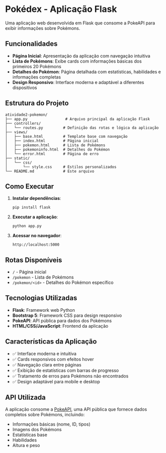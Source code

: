 # Pokédex - Aplicação Flask

Uma aplicação web desenvolvida em Flask que consome a PokeAPI para exibir informações sobre Pokémons.

## Funcionalidades

- **Página Inicial**: Apresentação da aplicação com navegação intuitiva
- **Lista de Pokémons**: Exibe cards com informações básicas dos primeiros 20 Pokémons
- **Detalhes do Pokémon**: Página detalhada com estatísticas, habilidades e informações completas
- **Design Responsivo**: Interface moderna e adaptável a diferentes dispositivos

## Estrutura do Projeto

```
atividade2-pokemon/
├── app.py                 # Arquivo principal da aplicação Flask
├── controllers/
│   └── routes.py         # Definição das rotas e lógica da aplicação
├── views/
│   ├── base.html         # Template base com navegação
│   ├── index.html        # Página inicial
│   ├── pokemon.html      # Lista de Pokémons
│   ├── pokemoninfo.html  # Detalhes do Pokémon
│   └── error.html        # Página de erro
├── static/
│   └── css/
│       └── style.css     # Estilos personalizados
└── README.md             # Este arquivo
```

## Como Executar

1. **Instalar dependências**:
   ```bash
   pip install flask
   ```

2. **Executar a aplicação**:
   ```bash
   python app.py
   ```

3. **Acessar no navegador**:
   ```
   http://localhost:5000
   ```

## Rotas Disponíveis

- `/` - Página inicial
- `/pokemon` - Lista de Pokémons
- `/pokemon/<id>` - Detalhes do Pokémon específico

## Tecnologias Utilizadas

- **Flask**: Framework web Python
- **Bootstrap 5**: Framework CSS para design responsivo
- **PokeAPI**: API pública para dados dos Pokémons
- **HTML/CSS/JavaScript**: Frontend da aplicação

## Características da Aplicação

- ✅ Interface moderna e intuitiva
- ✅ Cards responsivos com efeitos hover
- ✅ Navegação clara entre páginas
- ✅ Exibição de estatísticas com barras de progresso
- ✅ Tratamento de erros para Pokémons não encontrados
- ✅ Design adaptável para mobile e desktop

## API Utilizada

A aplicação consome a [PokeAPI](https://pokeapi.co/), uma API pública que fornece dados completos sobre Pokémons, incluindo:
- Informações básicas (nome, ID, tipos)
- Imagens dos Pokémons
- Estatísticas base
- Habilidades
- Altura e peso
